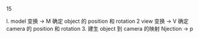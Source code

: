 15

l. model 变换 → M
确定 object 的 position 和 rotation
2 view 变换 → V
确定 camera 的 position 和 rotation
3. 建生 object 到 camera 的映射
Njection → p
